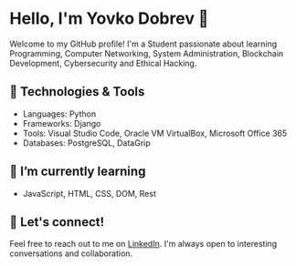 # Hello, I'm Yovko Dobrev 👋

Welcome to my GitHub profile! I'm a Student passionate about learning Programming, Computer Networking, System Administration, Blockchain Development, Cybersecurity and Ethical Hacking.

## 🔧 Technologies & Tools
- Languages: Python
- Frameworks: Django
- Tools: Visual Studio Code, Oracle VM VirtualBox, Microsoft Office 365
- Databases: PostgreSQL, DataGrip

## 🌱 I’m currently learning
- JavaScript, HTML, CSS, DOM, Rest

## 💬 Let's connect!
Feel free to reach out to me on [LinkedIn](https://www.linkedin.com/in/dobrefff/). I'm always open to interesting conversations and collaboration.
